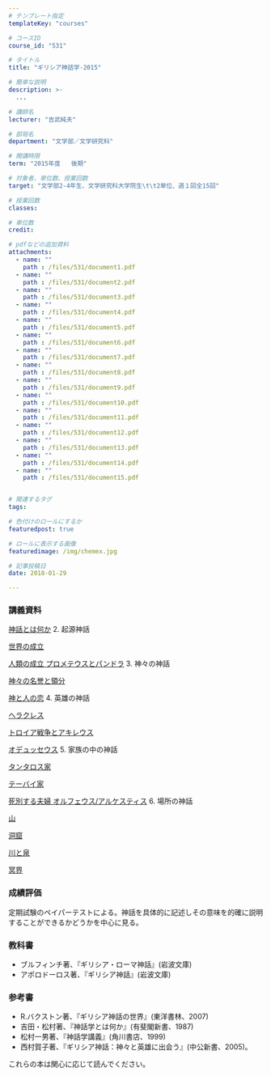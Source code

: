 ```yaml
---
# テンプレート指定
templateKey: "courses"

# コースID
course_id: "531"

# タイトル
title: "ギリシア神話学-2015"

# 簡単な説明
description: >-
  ...

# 講師名
lecturer: "吉武純夫"

# 部局名
department: "文学部／文学研究科"

# 開講時限
term: "2015年度	後期"

# 対象者、単位数、授業回数
target: "文学部2-4年生、文学研究科大学院生\t\t2単位、週１回全15回"

# 授業回数
classes: 

# 単位数
credit: 

# pdfなどの追加資料
attachments: 
  - name: "" 
    path : /files/531/document1.pdf
  - name: "" 
    path : /files/531/document2.pdf
  - name: "" 
    path : /files/531/document3.pdf
  - name: "" 
    path : /files/531/document4.pdf
  - name: "" 
    path : /files/531/document5.pdf
  - name: "" 
    path : /files/531/document6.pdf
  - name: "" 
    path : /files/531/document7.pdf
  - name: "" 
    path : /files/531/document8.pdf
  - name: "" 
    path : /files/531/document9.pdf
  - name: "" 
    path : /files/531/document10.pdf
  - name: "" 
    path : /files/531/document11.pdf
  - name: "" 
    path : /files/531/document12.pdf
  - name: "" 
    path : /files/531/document13.pdf
  - name: "" 
    path : /files/531/document14.pdf
  - name: "" 
    path : /files/531/document15.pdf


# 関連するタグ
tags:

# 色付けのロールにするか
featuredpost: true

# ロールに表示する画像
featuredimage: /img/chemex.jpg

# 記事投稿日
date: 2018-01-29

---
```






### 講義資料


[神話とは何か](/files/531/document1.pdf) 
  2. 起源神話 

[世界の成立](/files/531/document2.pdf) 

[人類の成立 プロメテウスとパンドラ](/files/531/document3.pdf) 
  3. 神々の神話 

[神々の名誉と領分](/files/531/document4.pdf) 

[神と人の恋](/files/531/document5.pdf) 
  4. 英雄の神話 

[ヘラクレス](/files/531/document6.pdf) 

[トロイア戦争とアキレウス](/files/531/document7.pdf) 

[オデュッセウス](/files/531/document8.pdf) 
  5. 家族の中の神話 

[タンタロス家](/files/531/document9.pdf) 

[テーバイ家](/files/531/document10.pdf) 

[死別する夫婦 オルフェウス/アルケスティス](/files/531/document11.pdf) 
  6. 場所の神話 

[山](/files/531/document12.pdf) 

[洞窟](/files/531/document13.pdf) 

[川と泉](/files/531/document14.pdf) 

[冥界](/files/531/document15.pdf) 

### 成績評価

定期試験のペイパーテストによる。神話を具体的に記述しその意味を的確に説明することができるかどうかを中心に見る。
### 教科書

  * ブルフィンチ著、『ギリシア・ローマ神話』(岩波文庫)
  * アポロドーロス著、『ギリシア神話』(岩波文庫)

### 参考書

  * R.バクストン著、『ギリシア神話の世界』(東洋書林、2007)
  * 吉田・松村著、『神話学とは何か』(有斐閣新書、1987)
  * 松村一男著、『神話学講義』(角川書店、1999)
  * 西村賀子著、『ギリシア神話：神々と英雄に出会う』(中公新書、2005)。

これらの本は関心に応じて読んでください。
